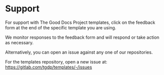 # Support

For support with The Good Docs Project templates, click on the feedback form at the end of the specific template you are using.

We monitor responses to the feedback form and will respond or take action as necessary.

Alternatively, you can open an issue against any one of our repositories.

For the templates repository, open a new issue at:
https://gitlab.com/tgdp/templates/-/issues
